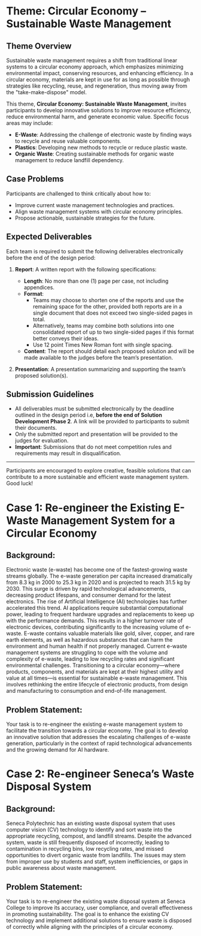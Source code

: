 # Theme: Circular Economy – Sustainable Waste Management

## Theme Overview
Sustainable waste management requires a shift from traditional linear systems to a circular economy approach, which emphasizes minimizing environmental impact, conserving resources, and enhancing efficiency. In a circular economy, materials are kept in use for as long as possible through strategies like recycling, reuse, and regeneration, thus moving away from the "take-make-dispose" model. 

This theme, **Circular Economy: Sustainable Waste Management**, invites participants to develop innovative solutions to improve resource efficiency, reduce environmental harm, and generate economic value. Specific focus areas may include:
- **E-Waste**: Addressing the challenge of electronic waste by finding ways to recycle and reuse valuable components.
- **Plastics**: Developing new methods to recycle or reduce plastic waste.
- **Organic Waste**: Creating sustainable methods for organic waste management to reduce landfill dependency.

## Case Problems

Participants are challenged to think critically about how to:
- Improve current waste management technologies and practices.
- Align waste management systems with circular economy principles.
- Propose actionable, sustainable strategies for the future.

## Expected Deliverables

Each team is required to submit the following deliverables electronically before the end of the design period:

1. **Report**: A written report with the following specifications:
   - **Length**: No more than one (1) page per case, not including appendices.
   - **Format**:
     - Teams may choose to shorten one of the reports and use the remaining space for the other, provided both reports are in a single document that does not exceed two single-sided pages in total.
     - Alternatively, teams may combine both solutions into one consolidated report of up to two single-sided pages if this format better conveys their ideas.
     - Use 12 point Times New Roman font with single spacing.
   - **Content**: The report should detail each proposed solution and will be made available to the judges before the team’s presentation.

2. **Presentation**: A presentation summarizing and supporting the team’s proposed solution(s).

## Submission Guidelines

- All deliverables must be submitted electronically by the deadline outlined in the design period i.e, **before the end of Solution Development Phase 2**. A link will be provided to participants to submit their documents.
- Only the submitted report and presentation will be provided to the judges for evaluation.
- **Important**: Submissions that do not meet competition rules and requirements may result in disqualification.

---

Participants are encouraged to explore creative, feasible solutions that can contribute to a more sustainable and efficient waste management system. Good luck!


# Case 1: Re-engineer the Existing E-Waste Management System for a Circular Economy

## Background:

Electronic waste (e-waste) has become one of the fastest-growing waste streams globally. The e-waste generation per capita increased dramatically from 8.3 kg in 2000 to 25.3 kg in 2020 and is projected to reach 31.5 kg by 2030. This surge is driven by rapid technological advancements, decreasing product lifespans, and consumer demand for the latest electronics.
The rise of Artificial Intelligence (AI) technologies has further accelerated this trend. AI applications require substantial computational power, leading to frequent hardware upgrades and replacements to keep up with the performance demands. This results in a higher turnover rate of electronic devices, contributing significantly to the increasing volume of e-waste.
E-waste contains valuable materials like gold, silver, copper, and rare earth elements, as well as hazardous substances that can harm the environment and human health if not properly managed. Current e-waste management systems are struggling to cope with the volume and complexity of e-waste, leading to low recycling rates and significant environmental challenges.
Transitioning to a circular economy—where products, components, and materials are kept at their highest utility and value at all times—is essential for sustainable e-waste management. This involves rethinking the entire lifecycle of electronic products, from design and manufacturing to consumption and end-of-life management.

## Problem Statement:
Your task is to re-engineer the existing e-waste management system to facilitate the transition towards a circular economy. The goal is to develop an innovative solution that addresses the escalating challenges of e-waste generation, particularly in the context of rapid technological advancements and the growing demand for AI hardware.


# Case 2: Re-engineer Seneca’s Waste Disposal System

## Background:

Seneca Polytechnic has an existing waste disposal system that uses computer vision (CV) technology to identify and sort waste into the appropriate recycling, compost, and landfill streams. Despite the advanced system, waste is still frequently disposed of incorrectly, leading to contamination in recycling bins, low recycling rates, and missed opportunities to divert organic waste from landfills. The issues may stem from improper use by students and staff, system inefficiencies, or gaps in public awareness about waste management.

## Problem Statement:

Your task is to re-engineer the existing waste disposal system at Seneca College to improve its accuracy, user compliance, and overall effectiveness in promoting sustainability. The goal is to enhance the existing CV technology and implement additional solutions to ensure waste is disposed of correctly while aligning with the principles of a circular economy.
